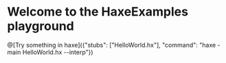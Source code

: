 # Welcome to the HaxeExamples playground

@[Try something in haxe]({"stubs": ["HelloWorld.hx"], "command": "haxe -main HelloWorld.hx --interp"})